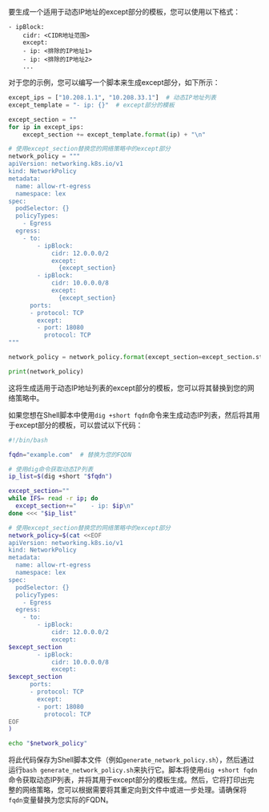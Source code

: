要生成一个适用于动态IP地址的except部分的模板，您可以使用以下格式：

```
- ipBlock:
    cidr: <CIDR地址范围>
    except:
    - ip: <排除的IP地址1>
    - ip: <排除的IP地址2>
    ...
```

对于您的示例，您可以编写一个脚本来生成except部分，如下所示：

```python
except_ips = ["10.208.1.1", "10.208.33.1"]  # 动态IP地址列表
except_template = "- ip: {}"  # except部分的模板

except_section = ""
for ip in except_ips:
    except_section += except_template.format(ip) + "\n"

# 使用except_section替换您的网络策略中的except部分
network_policy = """
apiVersion: networking.k8s.io/v1
kind: NetworkPolicy
metadata:
  name: allow-rt-egress
  namespace: lex
spec:
  podSelector: {}
  policyTypes:
    - Egress
  egress:
    - to:
        - ipBlock:
            cidr: 12.0.0.0/2
            except:
              {except_section}
        - ipBlock:
            cidr: 10.0.0.0/8
            except:
              {except_section}
      ports:
      - protocol: TCP
        except:
        - port: 18080
          protocol: TCP
"""

network_policy = network_policy.format(except_section=except_section.strip())

print(network_policy)
```

这将生成适用于动态IP地址列表的except部分的模板，您可以将其替换到您的网络策略中。


如果您想在Shell脚本中使用`dig +short fqdn`命令来生成动态IP列表，然后将其用于except部分的模板，可以尝试以下代码：

```bash
#!/bin/bash

fqdn="example.com"  # 替换为您的FQDN

# 使用dig命令获取动态IP列表
ip_list=$(dig +short "$fqdn")

except_section=""
while IFS= read -r ip; do
  except_section+="    - ip: $ip\n"
done <<< "$ip_list"

# 使用except_section替换您的网络策略中的except部分
network_policy=$(cat <<EOF
apiVersion: networking.k8s.io/v1
kind: NetworkPolicy
metadata:
  name: allow-rt-egress
  namespace: lex
spec:
  podSelector: {}
  policyTypes:
    - Egress
  egress:
    - to:
        - ipBlock:
            cidr: 12.0.0.0/2
            except:
$except_section
        - ipBlock:
            cidr: 10.0.0.0/8
            except:
$except_section
      ports:
      - protocol: TCP
        except:
        - port: 18080
          protocol: TCP
EOF
)

echo "$network_policy"
```

将此代码保存为Shell脚本文件（例如`generate_network_policy.sh`），然后通过运行`bash generate_network_policy.sh`来执行它。脚本将使用`dig +short fqdn`命令获取动态IP列表，并将其用于except部分的模板生成。然后，它将打印出完整的网络策略，您可以根据需要将其重定向到文件中或进一步处理。请确保将`fqdn`变量替换为您实际的FQDN。
